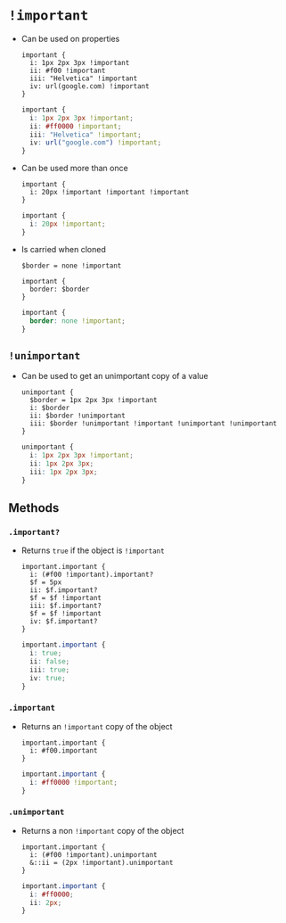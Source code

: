 # `!important`

- Can be used on properties

  ~~~ lay
  important {
    i: 1px 2px 3px !important
    ii: #f00 !important
    iii: "Helvetica" !important
    iv: url(google.com) !important
  }
  ~~~

  ~~~ css
  important {
    i: 1px 2px 3px !important;
    ii: #ff0000 !important;
    iii: "Helvetica" !important;
    iv: url("google.com") !important;
  }
  ~~~

- Can be used more than once

  ~~~ lay
  important {
    i: 20px !important !important !important
  }
  ~~~

  ~~~ css
  important {
    i: 20px !important;
  }
  ~~~

- Is carried when cloned

  ~~~ lay
  $border = none !important

  important {
    border: $border
  }
  ~~~

  ~~~ css
  important {
    border: none !important;
  }
  ~~~

## `!unimportant`

- Can be used to get an unimportant copy of a value

  ~~~ lay
  unimportant {
    $border = 1px 2px 3px !important
    i: $border
    ii: $border !unimportant
    iii: $border !unimportant !important !unimportant !unimportant
  }
  ~~~

  ~~~ css
  unimportant {
    i: 1px 2px 3px !important;
    ii: 1px 2px 3px;
    iii: 1px 2px 3px;
  }
  ~~~

## Methods

### `.important?`

- Returns `true` if the object is `!important`

  ~~~ lay
  important.important {
    i: (#f00 !important).important?
    $f = 5px
    ii: $f.important?
    $f = $f !important
    iii: $f.important?
    $f = $f !important
    iv: $f.important?
  }
  ~~~

  ~~~ css
  important.important {
    i: true;
    ii: false;
    iii: true;
    iv: true;
  }
  ~~~

### `.important`

- Returns an `!important` copy of the object

  ~~~ lay
  important.important {
    i: #f00.important
  }
  ~~~

  ~~~ css
  important.important {
    i: #ff0000 !important;
  }
  ~~~

### `.unimportant`

- Returns a non `!important` copy of the object

  ~~~ lay
  important.important {
    i: (#f00 !important).unimportant
    &::ii = (2px !important).unimportant
  }
  ~~~

  ~~~ css
  important.important {
    i: #ff0000;
    ii: 2px;
  }
  ~~~
